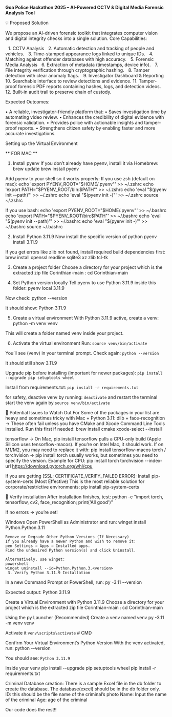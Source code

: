 **Goa Police Hackathon 2025 – AI-Powered CCTV & Digital Media Forensic Analysis Tool**

💡 Proposed Solution

We propose an AI-driven forensic toolkit that integrates computer vision and digital integrity checks into a single solution.
Core Capabilities:

 1.⁠ ⁠CCTV Analysis
 2.⁠ ⁠Automatic detection and tracking of people and vehicles.
 3.⁠ ⁠Time-stamped appearance logs linked to unique IDs.
 4.⁠ ⁠Matching against offender databases with high accuracy.
 5.⁠ ⁠Forensic Media Analysis
 6.⁠ ⁠Extraction of metadata (timestamps, device info).
 7.⁠ ⁠File integrity verification through cryptographic hashing.
 8.⁠ ⁠Tamper detection with clear anomaly flags.
 9.⁠ ⁠Investigator Dashboard & Reporting
10.⁠ ⁠Searchable interface to review detections and evidence.
11.⁠ ⁠Tamper-proof forensic PDF reports containing hashes, logs, and detection videos.    
12.⁠ ⁠Built-in audit trail to preserve chain of custody.

Expected Outcomes:

•⁠  ⁠A reliable, investigator-friendly platform that:
•⁠  ⁠Saves investigation time by automating video review.
•⁠  ⁠Enhances the credibility of digital evidence with forensic validation.
•⁠  ⁠Provides police with actionable insights and tamper-proof reports.
•⁠  ⁠Strengthens citizen safety by enabling faster and more accurate investigations.


Setting up the Virtual Environment 

** FOR MAC **

1. Install pyenv
If you don’t already have pyenv, install it via Homebrew:
    brew update
    brew install pyenv

Add pyenv to your shell so it works properly:
If you use zsh (default on mac):
    echo 'export PYENV_ROOT="$HOME/.pyenv"' >> ~/.zshrc
    echo 'export PATH="$PYENV_ROOT/bin:$PATH"' >> ~/.zshrc
    echo 'eval "$(pyenv init --path)"' >> ~/.zshrc
    echo 'eval "$(pyenv init -)"' >> ~/.zshrc
    source ~/.zshrc

If you use bash:
    echo 'export PYENV_ROOT="$HOME/.pyenv"' >> ~/.bashrc
    echo 'export PATH="$PYENV_ROOT/bin:$PATH"' >> ~/.bashrc
    echo 'eval "$(pyenv init --path)"' >> ~/.bashrc
    echo 'eval "$(pyenv init -)"' >> ~/.bashrc
    source ~/.bashrc

2. Install Python 3.11.9
Now install the specific version of python
    pyenv install 3.11.9

If you get errors like zlib not found, install required build dependencies first:
    brew install openssl readline sqlite3 xz zlib tcl-tk


3. Create a project folder
Choose a directory for your project which is the extracted zip file Corinthian-main :
    cd Corinthian-main

4. Set Python version locally
Tell pyenv to use Python 3.11.9 inside this folder:
    pyenv local 3.11.9

Now check:
    python --version

It should show:
    Python 3.11.9


5. Create a virtual environment
With Python 3.11.9 active, create a venv:
    python -m venv venv

This will create a folder named venv inside your project.

6. Activate the virtual environment
Run:
    ```source venv/bin/activate```

You’ll see (venv) in your terminal prompt.
Check again:
```python --version```

It should still show 3.11.9

Upgrade pip before installing (important for newer packages):
    ```pip install --upgrade pip setuptools wheel```

Install from requirements.txt:
    ```pip install -r requirements.txt```

for safety, deactive venv by running: ```deactivate```
and restart the terminal
start the venv again by ```source venv/bin/activate```

🔹 Potential Issues to Watch Out For
Some of the packages in your list are heavy and sometimes tricky with Mac + Python 3.11:
dlib + face-recognition
 → These often fail unless you have CMake and Xcode Command Line Tools installed.
 Run this first if needed:
    brew install cmake
    xcode-select --install

tensorflow
 → On Mac, pip install tensorflow pulls a CPU-only build (Apple Silicon uses tensorflow-macos).
If you’re on Intel Mac, it should work. If on M1/M2, you may need to replace it with:
    pip install tensorflow-macos
torch / torchvision
 → pip install torch usually works, but sometimes you need to specify the version.
 Example for CPU:
    pip install torch torchvision --index-url https://download.pytorch.org/whl/cpu

If you are getting [SSL: CERTIFICATE_VERIFY_FAILED ERROR]:
Install pip-system-certs (Most Effective)
This is the most reliable solution for corporate/restrictive environments:
    pip install pip-system-certs


🔹 Verify installation
After installation finishes, test:
python -c "import torch, tensorflow, cv2, face_recognition; print('All good')"

If no errors → you’re set!


Windows
Open PowerShell as Administrator and run:
    winget install Python.Python.3.11

    Remove or Degrade Other Python Versions (If Necessary)
    If you already have a newer Python and wish to remove it:
    pen Settings → Apps → Installed apps.
    Find the undesired Python version(s) and click Uninstall.

    Alternatively, use winget:
    powershell
    winget uninstall --id=Python.Python.3.<version>
     3.⁠ ⁠Verify Python 3.11.9 Installation

In a new Command Prompt or PowerShell, run:
    py -3.11 --version

Expected output:
    Python 3.11.9

⁠Create a Virtual Environment with Python 3.11.9
    Choose a directory for your project which is the extracted zip file Corinthian-main :
        cd Corinthian-main

Using the py Launcher (Recommended)
Create a venv named venv
    py -3.11 -m venv venv

Activate it
    ```venv\scripts\activate```     # CMD


⁠Confirm Your Virtual Environment’s Python Version
With the venv activated, run:
    python --version

You should see:
    ```Python 3.11.9```

Inside your venv 
    pip install --upgrade pip setuptools wheel
    pip install -r requirements.txt



Criminal Database creation:
There is a sample Excel file in the db folder to create the database. The database(excel) should be in the db folder only.
ID: this should be the file name of the criminal’s photo
Name: Input the name of the criminal
Age: age of the criminal

Our code does the rest!!
